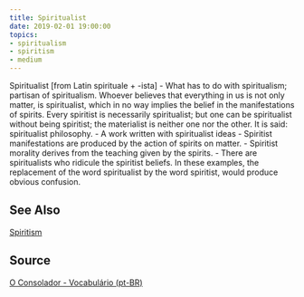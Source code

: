 ```yaml
---
title: Spiritualist
date: 2019-02-01 19:00:00
topics:
- spiritualism
- spiritism
- medium
---
```


Spiritualist [from Latin spirituale + -ista] - What has to do with spiritualism; partisan of spiritualism. Whoever believes that everything in us is not only matter, is spiritualist, which in no way implies the belief in the manifestations of spirits. Every spiritist is necessarily spiritualist; but one can be spiritualist without being spiritist; the materialist is neither one nor the other. It is said: spiritualist philosophy. - A work written with spiritualist ideas - Spiritist manifestations are produced by the action of spirits on matter. - Spiritist morality derives from the teaching given by the spirits. - There are spiritualists who ridicule the spiritist beliefs. In these examples, the replacement of the word spiritualist by the word spiritist, would produce obvious confusion.

## See Also
[Spiritism](/spiritism) 

## Source
[O Consolador - Vocabulário (pt-BR)](http://www.oconsolador.com.br/linkfixo/vocabulario/principal.html)

